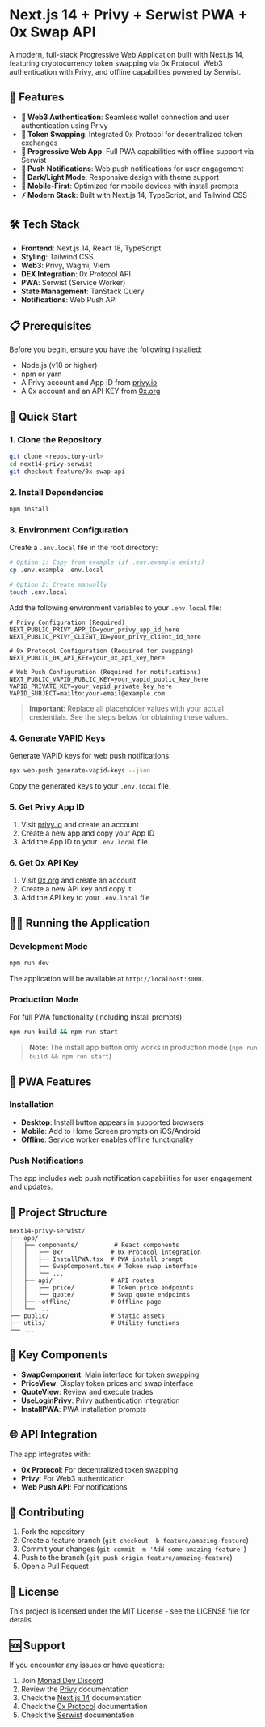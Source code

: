 # Next.js 14 + Privy + Serwist PWA + 0x Swap API

A modern, full-stack Progressive Web Application built with Next.js 14, featuring cryptocurrency token swapping via 0x Protocol, Web3 authentication with Privy, and offline capabilities powered by Serwist.

## 🚀 Features

- **🔐 Web3 Authentication**: Seamless wallet connection and user authentication using Privy
- **💱 Token Swapping**: Integrated 0x Protocol for decentralized token exchanges
- **📱 Progressive Web App**: Full PWA capabilities with offline support via Serwist
- **🔔 Push Notifications**: Web push notifications for user engagement
- **🌙 Dark/Light Mode**: Responsive design with theme support
- **📱 Mobile-First**: Optimized for mobile devices with install prompts
- **⚡ Modern Stack**: Built with Next.js 14, TypeScript, and Tailwind CSS

## 🛠 Tech Stack

- **Frontend**: Next.js 14, React 18, TypeScript
- **Styling**: Tailwind CSS
- **Web3**: Privy, Wagmi, Viem
- **DEX Integration**: 0x Protocol API
- **PWA**: Serwist (Service Worker)
- **State Management**: TanStack Query
- **Notifications**: Web Push API

## 📋 Prerequisites

Before you begin, ensure you have the following installed:

- Node.js (v18 or higher)
- npm or yarn
- A Privy account and App ID from [privy.io](https://privy.io)
- A 0x account and an API KEY from [0x.org](https://0x.org/)

## 🚀 Quick Start

### 1. Clone the Repository

```bash
git clone <repository-url>
cd next14-privy-serwist
git checkout feature/0x-swap-api
```

### 2. Install Dependencies

```bash
npm install
```

### 3. Environment Configuration

Create a `.env.local` file in the root directory:

```bash
# Option 1: Copy from example (if .env.example exists)
cp .env.example .env.local

# Option 2: Create manually
touch .env.local
```

Add the following environment variables to your `.env.local` file:

```env
# Privy Configuration (Required)
NEXT_PUBLIC_PRIVY_APP_ID=your_privy_app_id_here
NEXT_PUBLIC_PRIVY_CLIENT_ID=your_privy_client_id_here

# 0x Protocol Configuration (Required for swapping)
NEXT_PUBLIC_0X_API_KEY=your_0x_api_key_here

# Web Push Configuration (Required for notifications)
NEXT_PUBLIC_VAPID_PUBLIC_KEY=your_vapid_public_key_here
VAPID_PRIVATE_KEY=your_vapid_private_key_here
VAPID_SUBJECT=mailto:your-email@example.com
```

> **Important**: Replace all placeholder values with your actual credentials. See the steps below for obtaining these values.

### 4. Generate VAPID Keys

Generate VAPID keys for web push notifications:

```bash
npx web-push generate-vapid-keys --json
```

Copy the generated keys to your `.env.local` file.

### 5. Get Privy App ID

1. Visit [privy.io](https://privy.io) and create an account
2. Create a new app and copy your App ID
3. Add the App ID to your `.env.local` file

### 6. Get 0x API Key

1. Visit [0x.org](https://0x.org/) and create an account
2. Create a new API key and copy it
3. Add the API key to your `.env.local` file

## 🏃‍♂️ Running the Application

### Development Mode

```bash
npm run dev
```

The application will be available at `http://localhost:3000`.

### Production Mode

For full PWA functionality (including install prompts):

```bash
npm run build && npm run start
```

> **Note**: The install app button only works in production mode (`npm run build && npm run start`)

## 📱 PWA Features

### Installation

- **Desktop**: Install button appears in supported browsers
- **Mobile**: Add to Home Screen prompts on iOS/Android
- **Offline**: Service worker enables offline functionality

### Push Notifications

The app includes web push notification capabilities for user engagement and updates.

## 🔧 Project Structure

```
next14-privy-serwist/
├── app/
│   ├── components/          # React components
│   │   ├── 0x/             # 0x Protocol integration
│   │   ├── InstallPWA.tsx  # PWA install prompt
│   │   ├── SwapComponent.tsx # Token swap interface
│   │   └── ...
│   ├── api/                # API routes
│   │   ├── price/          # Token price endpoints
│   │   └── quote/          # Swap quote endpoints
│   ├── ~offline/           # Offline page
│   └── ...
├── public/                 # Static assets
├── utils/                  # Utility functions
└── ...
```

## 🔗 Key Components

- **SwapComponent**: Main interface for token swapping
- **PriceView**: Display token prices and swap interface
- **QuoteView**: Review and execute trades
- **UseLoginPrivy**: Privy authentication integration
- **InstallPWA**: PWA installation prompts

## 🌐 API Integration

The app integrates with:

- **0x Protocol**: For decentralized token swapping
- **Privy**: For Web3 authentication
- **Web Push API**: For notifications

## 🤝 Contributing

1. Fork the repository
2. Create a feature branch (`git checkout -b feature/amazing-feature`)
3. Commit your changes (`git commit -m 'Add some amazing feature'`)
4. Push to the branch (`git push origin feature/amazing-feature`)
5. Open a Pull Request

## 📄 License

This project is licensed under the MIT License - see the LICENSE file for details.

## 🆘 Support

If you encounter any issues or have questions:

1. Join [Monad Dev Discord](https://discord.gg/monaddev)
2. Review the [Privy](https://privy.io/) documentation
3. Check the [Next.js 14](https://nextjs.org/) documentation
4. Check the [0x Protocol](https://0x.org/) documentation
5. Check the [Serwist](https://serwist.pages.dev/) documentation
